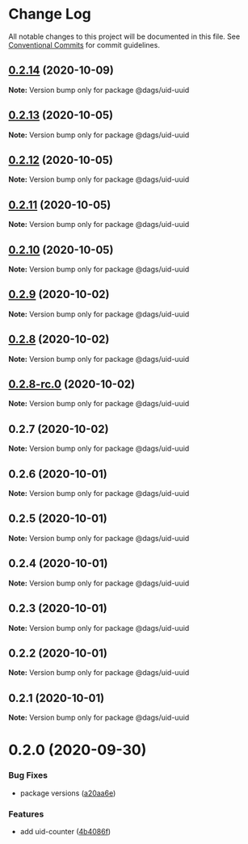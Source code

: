 # Change Log

All notable changes to this project will be documented in this file.
See [Conventional Commits](https://conventionalcommits.org) for commit guidelines.

## [0.2.14](https://github.com/AlexanderLapygin/dags/compare/@dags/uid-uuid@0.2.13...@dags/uid-uuid@0.2.14) (2020-10-09)

**Note:** Version bump only for package @dags/uid-uuid






## [0.2.13](https://github.com/AlexanderLapygin/dags/compare/@dags/uid-uuid@0.2.12...@dags/uid-uuid@0.2.13) (2020-10-05)

**Note:** Version bump only for package @dags/uid-uuid





## [0.2.12](https://github.com/AlexanderLapygin/dags/compare/@dags/uid-uuid@0.2.11...@dags/uid-uuid@0.2.12) (2020-10-05)

**Note:** Version bump only for package @dags/uid-uuid





## [0.2.11](https://github.com/AlexanderLapygin/dags/compare/@dags/uid-uuid@0.2.10...@dags/uid-uuid@0.2.11) (2020-10-05)

**Note:** Version bump only for package @dags/uid-uuid





## [0.2.10](https://github.com/AlexanderLapygin/dags/compare/@dags/uid-uuid@0.2.9...@dags/uid-uuid@0.2.10) (2020-10-05)

**Note:** Version bump only for package @dags/uid-uuid






## [0.2.9](https://github.com/AlexanderLapygin/dags/compare/@dags/uid-uuid@0.2.8...@dags/uid-uuid@0.2.9) (2020-10-02)

**Note:** Version bump only for package @dags/uid-uuid





## [0.2.8](https://github.com/AlexanderLapygin/dags/compare/@dags/uid-uuid@0.2.8-rc.0...@dags/uid-uuid@0.2.8) (2020-10-02)

**Note:** Version bump only for package @dags/uid-uuid





## [0.2.8-rc.0](https://github.com/AlexanderLapygin/dags/compare/@dags/uid-uuid@0.2.7...@dags/uid-uuid@0.2.8-rc.0) (2020-10-02)

**Note:** Version bump only for package @dags/uid-uuid






## 0.2.7 (2020-10-02)

**Note:** Version bump only for package @dags/uid-uuid





## 0.2.6 (2020-10-01)

**Note:** Version bump only for package @dags/uid-uuid





## 0.2.5 (2020-10-01)

**Note:** Version bump only for package @dags/uid-uuid





## 0.2.4 (2020-10-01)

**Note:** Version bump only for package @dags/uid-uuid





## 0.2.3 (2020-10-01)

**Note:** Version bump only for package @dags/uid-uuid





## 0.2.2 (2020-10-01)

**Note:** Version bump only for package @dags/uid-uuid





## 0.2.1 (2020-10-01)

**Note:** Version bump only for package @dags/uid-uuid





# 0.2.0 (2020-09-30)


### Bug Fixes

* package versions ([a20aa6e](https://github.com/AlexanderLapygin/dags/commit/a20aa6e797b3bc970ca201819bad22e5211fbabf))


### Features

* add uid-counter ([4b4086f](https://github.com/AlexanderLapygin/dags/commit/4b4086fc431bd0382ef87e240b18d977a587fd37))
